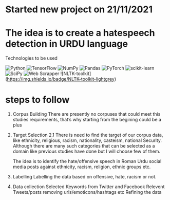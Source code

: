# Started new project on 21/11/2021
# The idea is to create a hatespeech detection in URDU language 

Technologies to be used

![Python](https://img.shields.io/badge/python-3670A0?style=for-the-badge&logo=python&logoColor=ffdd54)
![TensorFlow](https://img.shields.io/badge/TensorFlow-%23FF6F00.svg?style=for-the-badge&logo=TensorFlow&logoColor=white)
![NumPy](https://img.shields.io/badge/numpy-%23013243.svg?style=for-the-badge&logo=numpy&logoColor=white)
![Pandas](https://img.shields.io/badge/pandas-%23150458.svg?style=for-the-badge&logo=pandas&logoColor=white)
![PyTorch](https://img.shields.io/badge/PyTorch-%23EE4C2C.svg?style=for-the-badge&logo=PyTorch&logoColor=white)
![scikit-learn](https://img.shields.io/badge/scikit--learn-%23F7931E.svg?style=for-the-badge&logo=scikit-learn&logoColor=white)
![SciPy](https://img.shields.io/badge/SciPy-%230C55A5.svg?style=for-the-badge&logo=scipy&logoColor=%white)
![Web Scrapper](https://img.shields.io/badge/web%20Scrapper-scrapping-blue)
![NLTK-toolkit] (https://img.shields.io/badge/NLTK-toolkit-lightgrey)


# steps to follow 
1. Corpus Building 
    There are presently no corpuses that could meet this studies requirements, that’s why starting from the begining could be a plus
2. Target Selection 
    2.1 There is need to find the target of our corpus data, like ethnicity, religious, racism, nationality, casteism,  national Security. Although there are many such categories that can be selected as a domain like previous studies have done but I will choose few of them. 

    The idea is to identify the hate/offensive speech in Roman Urdu social media posts against ethnicity, racism, religion, ethnic groups etc.
3. Labelling
    Labelling the data based on offensive, hate, racism or not.
4. Data collection
    Selected Keywords from Twitter and Facebook
        Relevent Tweets/posts 
        removing urls/emoticons/hashtags etc
        Refining the data
